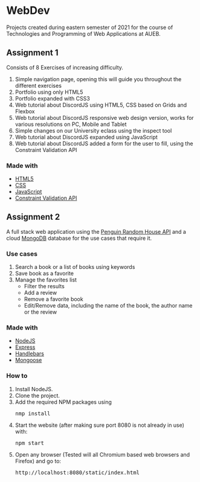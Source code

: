 # WebDev

Projects created during eastern semester of 2021 for the course of Technologies and Programming of Web Applications at AUEB.

<b><h2>Assignment 1</b></h2>

Consists of 8 Exercises of increasing difficulty.

<ol>
  <li> Simple navigation page, opening this will guide you throughout the different exercises </li>
  <li> Portfolio using only HTML5</li>
  <li> Portfolio expanded with CSS3</li>
  <li> Web tutorial about DiscordJS using HTML5, CSS based on Grids and Flexbox</li>
  <li> Web tutorial about DiscordJS responsive web design version, works for various resolutions on PC, Mobile and Tablet</li>
  <li> Simple changes on our University eclass using the inspect tool</li>
  <li> Web tutorial about DiscordJS expanded using JavaScript</li>
  <li> Web tutorial about DiscordJS added a form for the user to fill, using the Constraint Validation API</li>
</ol>

<h3>Made with</h3>
<ul>
  <li><a href="https://developer.mozilla.org/en-US/docs/Web/HTML">HTML5</a>
  <li><a href="https://developer.mozilla.org/en-US/docs/Web/CSS" rel="nofollow">CSS</a>
  <li><a href="https://developer.mozilla.org/en-US/docs/Web/JavaScript" rel="nofollow">JavaScript</a>
  <li><a href="https://developer.mozilla.org/en-US/docs/Web/API/Constraint_validation" rel="nofollow">Constraint Validation API</a>
</ul>

<b><h2>Assignment 2</b></h2>

A full stack web application using the <a href="http://www.penguinrandomhouse.biz/webservices/rest/">Penguin Random House API</a> and a cloud <a href="https://www.mongodb.com/">MongoDB</a> database for the use cases that require it.

<h3>Use cases</h3>
<ol>
  <li>Search a book or a list of books using keywords
  <li>Save book as a favorite
   <li>Manage the favorites list
    <ul>
      <li>Filter the results
      <li>Add a review
      <li>Remove a favorite book
      <li>Edit/Remove data, including the name of the book, the author name or the review
    </ul>
</ol>

<h3>Made with</h3>
<ul>
  <li><a href="https://nodejs.org/en/">NodeJS</a>
  <li><a href="https://expressjs.com/" rel="nofollow">Express</a>
  <li><a href="https://handlebarsjs.com/guide/" rel="nofollow">Handlebars</a>
  <li><a href="https://mongoosejs.com/" rel="nofollow">Mongoose</a>
</ul>

<h3>How to</h3>
<ol>
  <li>Install NodeJS.
  <li>Clone the project.
  <li>Add the required NPM packages using<pre>nmp install</pre>
  <li>Start the website (after making sure port 8080 is not already in use) with:
  <pre>npm start</pre>
  <li>Open any browser (Tested will all Chromium based web browsers and Firefox) and go to:
  <pre>http://localhost:8080/static/index.html</pre>
  
